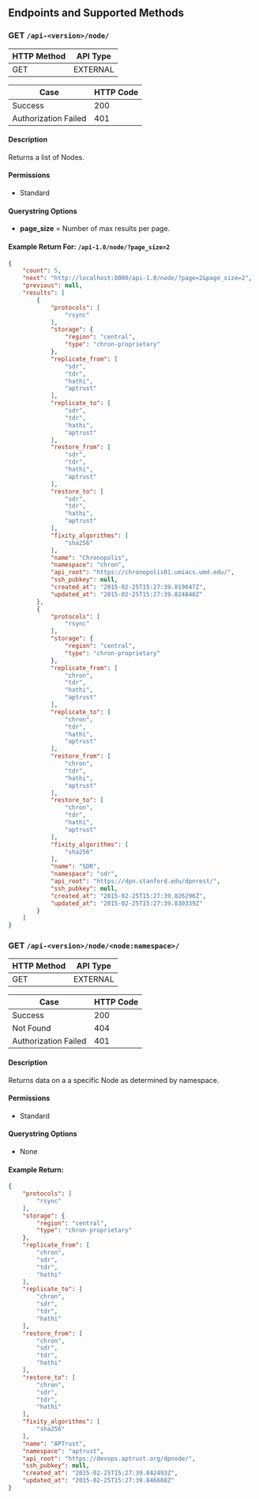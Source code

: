 ## Endpoints and Supported Methods

### GET `/api-<version>/node/`

|HTTP Method|API Type|
|--------|-----------|
|GET|EXTERNAL|

|Case|HTTP Code|
|----|---------|
|Success|200|
|Authorization Failed|401|

#### Description

Returns a list of Nodes.

#### Permissions
* Standard

#### Querystring Options
* **page_size** = Number of max results per page.

#### Example Return For: `/api-1.0/node/?page_size=2`
```json
{
    "count": 5,
    "next": "http://localhost:8000/api-1.0/node/?page=2&page_size=2",
    "previous": null,
    "results": [
        {
            "protocols": [
                "rsync"
            ],
            "storage": {
                "region": "central",
                "type": "chron-proprietary"
            },
            "replicate_from": [
                "sdr",
                "tdr",
                "hathi",
                "aptrust"
            ],
            "replicate_to": [
                "sdr",
                "tdr",
                "hathi",
                "aptrust"
            ],
            "restore_from": [
                "sdr",
                "tdr",
                "hathi",
                "aptrust"
            ],
            "restore_to": [
                "sdr",
                "tdr",
                "hathi",
                "aptrust"
            ],
            "fixity_algorithms": [
                "sha256"
            ],
            "name": "Chronopolis",
            "namespace": "chron",
            "api_root": "https://chronopolis01.umiacs.umd.edu/",
            "ssh_pubkey": null,
            "created_at": "2015-02-25T15:27:39.819647Z",
            "updated_at": "2015-02-25T15:27:39.824840Z"
        },
        {
            "protocols": [
                "rsync"
            ],
            "storage": {
                "region": "central",
                "type": "chron-proprietary"
            },
            "replicate_from": [
                "chron",
                "tdr",
                "hathi",
                "aptrust"
            ],
            "replicate_to": [
                "chron",
                "tdr",
                "hathi",
                "aptrust"
            ],
            "restore_from": [
                "chron",
                "tdr",
                "hathi",
                "aptrust"
            ],
            "restore_to": [
                "chron",
                "tdr",
                "hathi",
                "aptrust"
            ],
            "fixity_algorithms": [
                "sha256"
            ],
            "name": "SDR",
            "namespace": "sdr",
            "api_root": "https://dpn.stanford.edu/dpnrest/",
            "ssh_pubkey": null,
            "created_at": "2015-02-25T15:27:39.826296Z",
            "updated_at": "2015-02-25T15:27:39.830339Z"
        }
    ]
}
```

### GET `/api-<version>/node/<node:namespace>/`

|HTTP Method|API Type|
|--------|-----------|
|GET|EXTERNAL|

|Case|HTTP Code|
|----|---------|
|Success|200|
|Not Found|404|
|Authorization Failed|401|

#### Description

Returns data on a a specific Node as determined by namespace.


#### Permissions
* Standard

#### Querystring Options
* None


#### Example Return:
```json
{
    "protocols": [
        "rsync"
    ],
    "storage": {
        "region": "central",
        "type": "chron-proprietary"
    },
    "replicate_from": [
        "chron",
        "sdr",
        "tdr",
        "hathi"
    ],
    "replicate_to": [
        "chron",
        "sdr",
        "tdr",
        "hathi"
    ],
    "restore_from": [
        "chron",
        "sdr",
        "tdr",
        "hathi"
    ],
    "restore_to": [
        "chron",
        "sdr",
        "tdr",
        "hathi"
    ],
    "fixity_algorithms": [
        "sha256"
    ],
    "name": "APTrust",
    "namespace": "aptrust",
    "api_root": "https://devops.aptrust.org/dpnode/",
    "ssh_pubkey": null,
    "created_at": "2015-02-25T15:27:39.842493Z",
    "updated_at": "2015-02-25T15:27:39.846688Z"
}
```
